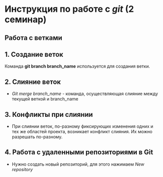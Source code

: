 # Инструкция по работе с _git_ (2 семинар)
## __Работа с ветками__

## 1. Создание веток

Команда __git branch branch_name__ используется для создания ветки.

## 2. Слияние веток

* *Git merge branch_name* - команда, осуществляющая слияние между текущей веткой и branch_name

## 3. Конфликты при слиянии

* При слиянии веток, по-разному фиксирующих изменения одних и тех же областей проекта, возникает конфликт слияния.
Их можно разрешать по-разному.

## 4. Работа с удаленными репозиториями в Git

* Нужно создать новый репозиторий, для этого нажимаем *New repository* 